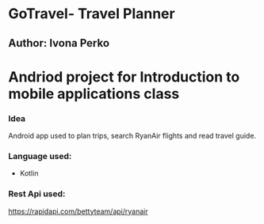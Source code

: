 # GoTravel- Travel Planner
## Author: Ivona Perko

# Andriod project for Introduction to mobile applications class

### Idea
Android app used to plan trips, search RyanAir flights and read travel guide.

### Language used:
- Kotlin

### Rest Api used:
https://rapidapi.com/bettyteam/api/ryanair
